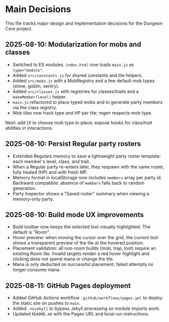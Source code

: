 # Main Decisions

This file tracks major design and implementation decisions for the Dungeon Core project.

## 2025-08-10: Modularization for mobs and classes

- Switched to ES modules. `index.html` now loads `main.js` as `type="module"`.
- Added `src/constants.js` for shared constants and tile helpers.
- Added `src/mobs.js` with a MobRegistry and a few default mob types (slime, goblin, sentry).
- Added `src/classes.js` with registries for classes/traits and a `makeMember(level)` helper.
- `main.js` refactored to place typed mobs and to generate party members via the class registry.
- Mob tiles now track type and HP per tile; regen respects mob type.

Next: add UI to choose mob type to place; expose hooks for class/trait abilities in interactions.

## 2025-08-10: Persist Regular party rosters

- Extended Regulars memory to save a lightweight party roster template: each member's level, class, and trait.
- When a Regular party re-enters later, they respawn with the same roster, fully healed (HP) and with fresh MP.
- Memory format in localStorage now includes `members` array per party id. Backward compatible: absence of `members` falls back to random generation.
- Party Inspector shows a "Saved roster" summary when viewing a memory-only party.

## 2025-08-10: Build mode UX improvements

- Build toolbar now keeps the selected tool visually highlighted. The default is "Room".
- Hover preview: when moving the cursor over the grid, the current tool shows a transparent preview of the tile at the hovered position.
- Placement validation: all non-room builds (mob, trap, loot) require an existing Room tile. Invalid targets render a red hover highlight and clicking does not spend mana or change the tile.
- Mana is only deducted on successful placement; failed attempts no longer consume mana.

## 2025-08-11: GitHub Pages deployment

- Added GitHub Actions workflow `.github/workflows/pages.yml` to deploy the static site on pushes to `main`.
- Added `.nojekyll` to bypass Jekyll processing so module imports work.
- Updated `README.md` with the Pages URL and local run instructions.
